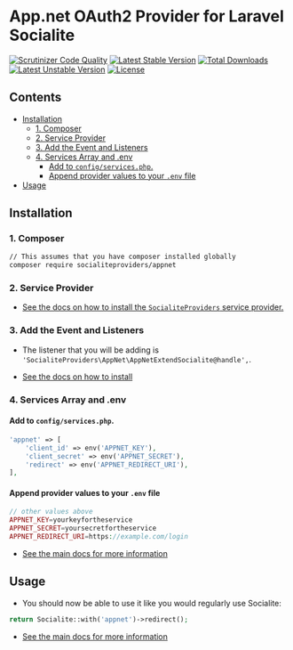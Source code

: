 # App.net OAuth2 Provider for Laravel Socialite

[![Scrutinizer Code Quality](https://img.shields.io/scrutinizer/g/SocialiteProviders/App.net.svg?style=flat-square)](https://scrutinizer-ci.com/g/SocialiteProviders/App.net/?branch=master)
[![Latest Stable Version](https://img.shields.io/packagist/v/socialiteproviders/appnet.svg?style=flat-square)](https://packagist.org/packages/socialiteproviders/appnet)
[![Total Downloads](https://img.shields.io/packagist/dt/socialiteproviders/appnet.svg?style=flat-square)](https://packagist.org/packages/socialiteproviders/appnet)
[![Latest Unstable Version](https://img.shields.io/packagist/vpre/socialiteproviders/appnet.svg?style=flat-square)](https://packagist.org/packages/socialiteproviders/appnet)
[![License](https://img.shields.io/packagist/l/socialiteproviders/appnet.svg?style=flat-square)](https://packagist.org/packages/socialiteproviders/appnet)

<!-- START doctoc generated TOC please keep comment here to allow auto update -->
<!-- DON'T EDIT THIS SECTION, INSTEAD RE-RUN doctoc TO UPDATE -->
## Contents

- [Installation](#installation)
  - [1. Composer](#1-composer)
  - [2. Service Provider](#2-service-provider)
  - [3. Add the Event and Listeners](#3-add-the-event-and-listeners)
  - [4. Services Array and .env](#4-services-array-and-env)
    - [Add to `config/services.php`.](#add-to-configservicesphp)
    - [Append provider values to your `.env` file](#append-provider-values-to-your-env-file)
- [Usage](#usage)

<!-- END doctoc generated TOC please keep comment here to allow auto update -->


## Installation

### 1. Composer

```bash
// This assumes that you have composer installed globally
composer require socialiteproviders/appnet
```

### 2. Service Provider

* [See the docs on how to install the `SocialiteProviders` service provider.](https://github.com/SocialiteProviders/Manager#2-service-provider)


### 3. Add the Event and Listeners

* The listener that you will be adding is `'SocialiteProviders\AppNet\AppNetExtendSocialite@handle',`.

* [See the docs on how to install](https://github.com/SocialiteProviders/Manager#3-add-the-event-and-listeners)

### 4. Services Array and .env

#### Add to `config/services.php`.

```php
'appnet' => [
    'client_id' => env('APPNET_KEY'),
    'client_secret' => env('APPNET_SECRET'),
    'redirect' => env('APPNET_REDIRECT_URI'),
],
```

#### Append provider values to your `.env` file

```php
// other values above
APPNET_KEY=yourkeyfortheservice
APPNET_SECRET=yoursecretfortheservice
APPNET_REDIRECT_URI=https://example.com/login
```

* [See the main docs for more information](https://github.com/SocialiteProviders/Manager#4-services-array-and-env)


## Usage

* You should now be able to use it like you would regularly use Socialite:

```php
return Socialite::with('appnet')->redirect();
```

* [See the main docs for more information](https://github.com/SocialiteProviders/Manager#usage)
